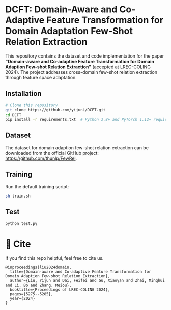 # DCFT: Domain-Aware and Co-Adaptive Feature Transformation for Domain Adaptation Few-Shot Relation Extraction

This repository contains the dataset and code implementation for the paper ​**"Domain-aware and Co-adaptive Feature Transformation for Domain Adaption Few-shot Relation Extraction"** (accepted at LREC-COLING 2024). The project addresses cross-domain few-shot relation extraction through feature space adaptation.

## Installation
```bash
# Clone this repository
git clone https://github.com/yijunL/DCFT.git
cd DCFT
pip install -r requirements.txt  # Python 3.8+ and PyTorch 1.12+ required  
```

## Dataset
The dataset for domain adaption few-shot relation extraction can be downloaded from the official GitHub project: https://github.com/thunlp/FewRel.

## Training
Run the default training script:
```bash
sh train.sh
```

## Test
```bash
python test.py
```

# 📄 Cite
If you find this repo helpful, feel free to cite us.
```
@inproceedings{liu2024domain,  
  title={Domain-aware and Co-adaptive Feature Transformation for Domain Adaption Few-shot Relation Extraction},  
  author={Liu, Yijun and Dai, Feifei and Gu, Xiaoyan and Zhai, Minghui and Li, Bo and Zhang, Meiou},  
  booktitle={Proceedings of LREC-COLING 2024},  
  pages={5275--5285},  
  year={2024}  
}  
```

